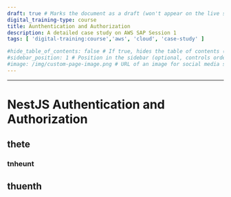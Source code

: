 ```yaml
---
draft: true # Marks the document as a draft (won't appear on the live site)
digital_training-type: course
title: Aunthentication and Authorization
description: A detailed case study on AWS SAP Session 1
tags: [ 'digital-training:course','aws', 'cloud', 'case-study' ]

#hide_table_of_contents: false # If true, hides the table of contents (right sidebar)
#sidebar_position: 1 # Position in the sidebar (optional, controls ordering)
#image: /img/custom-page-image.png # URL of an image for social media sharing
---
```


---

# NestJS Authentication and Authorization

## thete
### tnheunt

## thuenth